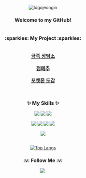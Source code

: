 
<div align="center">

![logojeongin](https://github.com/user-attachments/assets/1918b709-634d-4b13-9101-c2b075928517)


<div align="center">
<h3>  Welcome to my GitHub!  
<br>
<br>
<br>
:sparkles: My Project :sparkles:
<br>
<br>
  
[금쪽 상담소](https://github.com/CounselingProject) <br>

[점메추](https://github.com/Jeommechu) <br>

[포켓몬 도감](https://github.com/PokemonWebProject) <br>

<br>


:sparkles: My Skills :sparkles:
</h3>


<img src="https://img.shields.io/badge/JAVA-0084d1?style=flat-square&logo=JAVA&logoColor=white"/> <img src="https://img.shields.io/badge/SRPING-6DB33F?style=flat-square&logo=SPRING&logoColor=white"/> <img src="https://img.shields.io/badge/SRPINGBOOT-6DB33F?style=flat-square&logo=SPRING BOOT&logoColor=white"/> 

<img src="https://img.shields.io/badge/HTML5-E34F26?style=flat-square&logo=HTML5&logoColor=white"/>  <img src="https://img.shields.io/badge/CSS3-1572B6?style=flat-square&logo=CSS3&logoColor=white"/>  <img src="https://img.shields.io/badge/JAVASCRIPT-F7DF1E?style=flat-square&logo=JavaScript&logoColor=white"/> 
<img src="https://img.shields.io/badge/React-61DAFB?style=flat-square&logo=React&logoColor=white"/> 

<img src="https://img.shields.io/badge/Jenkins-D24939?style=flat-square&logo=Jenkins&logoColor=white"/> 
<br><br>


[![Top Langs](https://github-readme-stats.vercel.app/api/top-langs/?username=6uiwj)](https://github.com/anuraghazra/github-readme-stats)

<h3> :v: Follow Me :v: </h3>
  <a href="https://curious-bus-8ca.notion.site/14c5a0f8dbb880c5a7f8c8b58b669a93"><img src="https://img.shields.io/badge/Notion-000000?style=flat-square&logo=Notion&logoColor=white&link=https://6uiwj.notion.site/MinG-b35afb92959e49c0867d5623fcd860cf?pvs=4)"/></a>&nbsp
  <!--
  <a href="https://blog.naver.com/devming"><img src="https://img.shields.io/badge/NaverBlog-03C75A?style=flat-square&logo=Naver&logoColor=white&link=https://blog.naver.com/devming"/></a>&nbsp --!>




